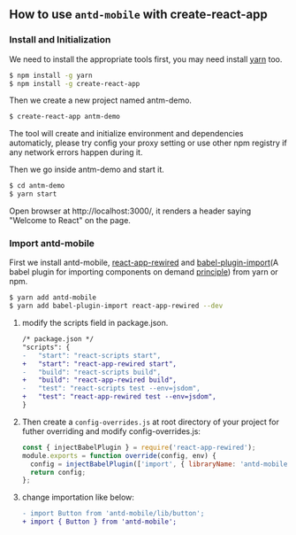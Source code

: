 ## How to use `antd-mobile` with create-react-app

### Install and Initialization

We need to install the appropriate tools first, you may need install [yarn](https://github.com/yarnpkg/yarn/) too.

```bash
$ npm install -g yarn
$ npm install -g create-react-app
```

Then we create a new project named antm-demo.

```bash
$ create-react-app antm-demo
```

The tool will create and initialize environment and dependencies automaticly, please try config your proxy setting or use other npm registry if any network errors happen during it.

Then we go inside antm-demo and start it.

```bash
$ cd antm-demo
$ yarn start
```

Open browser at http://localhost:3000/, it renders a header saying "Welcome to React" on the page.

### Import antd-mobile

First we install antd-mobile, [react-app-rewired](https://github.com/timarney/react-app-rewired) and [babel-plugin-import](https://github.com/ant-design/babel-plugin-import)(A babel plugin for importing components on demand [principle](https://github.com/ant-design/ant-design/blob/master/docs/react/getting-started#Import-on-Demand)) from yarn or npm.

  ```bash
  $ yarn add antd-mobile
  $ yarn add babel-plugin-import react-app-rewired --dev
  ```

1. modify the scripts field in package.json.

    ```diff
    /* package.json */
    "scripts": {
    -   "start": "react-scripts start",
    +   "start": "react-app-rewired start",
    -   "build": "react-scripts build",
    +   "build": "react-app-rewired build",
    -   "test": "react-scripts test --env=jsdom",
    +   "test": "react-app-rewired test --env=jsdom",
    }
    ```
2. Then create a `config-overrides.js` at root directory of your project for futher overriding and modify config-overrides.js:

    ```js
    const { injectBabelPlugin } = require('react-app-rewired');
    module.exports = function override(config, env) {
      config = injectBabelPlugin(['import', { libraryName: 'antd-mobile', style: 'css' }], config);
      return config;
    };
    ```

3. change importation like below:

    ```diff
    - import Button from 'antd-mobile/lib/button';
    + import { Button } from 'antd-mobile';
    ```
